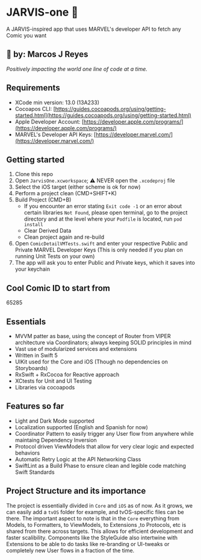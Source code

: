 # JARVIS-one 
A JARVIS-inspired app that uses MARVEL's developer API to fetch any Comic you want
## 👋 by: Marcos J Reyes
*Positively impacting the world one line of code at a time.*

## Requirements
- XCode min version: 13.0 (13A233)
- Cocoapos CLI: [https://guides.cocoapods.org/using/getting-started.html](https://guides.cocoapods.org/using/getting-started.html)
- Apple Developer Account: [https://developer.apple.com/programs/](https://developer.apple.com/programs/)
- MARVEL's Developer API Keys: [https://developer.marvel.com/](https://developer.marvel.com/)

## Getting started
1. Clone this repo
2. Open `JarvisOne.xcworkspace`; ⚠️ NEVER open the `.xcodeproj` file
3. Select the iOS target (either scheme is ok for now)
4. Perform a project clean (CMD+SHIFT+K)
5. Build Project (CMD+B)
	- If you encounter an error stating `Exit code -1` or an error about certain libraries `Not Found`, please open terminal, go to the project directory and at the level where your `Podfile` is located, run `pod install`
    - Clear Derived Data
	- Clean project again and re-build
6. Open `ComicDetailVMTests.swift` and enter your respective Public and Private MARVEL Developer Keys (This is only needed if you plan on running Unit Tests on your own)
7. The app will ask you to enter Public and Private keys, which it saves into your keychain

## Cool Comic ID to start from
65285

## Essentials
- MVVM patter as base, using the concept of Router from VIPER architecture via Coordinators; always keeping SOLID principles in mind
- Vast use of modularized services and extensions
- Written in Swift 5
- UIKit used for the Core and iOS (Though no dependencies on Storyboards)
- RxSwift + RxCocoa for Reactive approach
- XCtests for Unit and UI Testing
- Libraries via cocoapods

## Features so far
- Light and Dark Mode supported
- Localization supported (English and Spanish for now)
- Coordinator Pattern to easily trigger any User flow from anywhere while maintaing Dependency Inversion
- Protocol driven ViewModels that allow for very clear logic and expected behaviors
- Automatic Retry Logic at the API Networking Class
- SwiftLint as a Build Phase to ensure clean and legible code matching Swift Standards

## Project Structure and its importance
The project is essentially divided in `Core` and `iOS` as of now.
As it grows, we can easily add a `tvOS` folder for example, and tvOS-specific files can be there.
The important aspect to note is that in the `Core` everything from Models, to Formatters, to ViewModels, to Extensions ,to Protocols, etc is shared from there across targets. 
This allows for efficient development and faster scalibility.
Components like the StyleGuide also intertwine with Extensions to be able to do tasks like re-branding or UI-tweaks or completely new User flows in a fraction of the time.